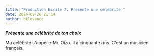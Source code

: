 ```yaml
---
title: "Production Ecrite 2: Presente une celebrite "
date: 2024-09-26 21:14
author: bklevence
---
```


***Présente une célébrité de ton choix***

Ma célébrité s'appelle Mr. Oizo. Il a cinquante ans. C'est un musicien français.